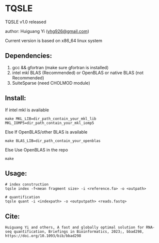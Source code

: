 # TQSLE
TQSLE v1.0 released

author: Huiguang Yi (yhg926@gmail.com)

Current version is based on x86_64 linux system 

## Dependencies:
1. gcc && gfortran (make sure gfortran is installed)
2. intel mkl BLAS (Recommended) or OpenBLAS or native BLAS (not Recommended)
3. SuiteSparse (need CHOLMOD module)

## Install:

If intel mkl is available
```
make MKL_LIB=dir_path_contain_your_mkl_lib MKL_IOMP5=dir_path_contain_your_mkl_iomp5
```
Else If OpenBLAS/other BLAS is available
```
make BLAS_LIB=dir_path_contain_your_openblas
```
Else Use OpenBLAS in the repo
```
make
```
## Usage:
```
# index construction
tqsle index -f<mean fragment size> -i <reference.fa> -o <outpath>

# quantification 
tqsle quant -i <indexpath> -o <outputpath> <reads.fastq>
```
## Cite:
```
Huiguang Yi and others, A fast and globally optimal solution for RNA-seq quantification, Briefings in Bioinformatics, 2023;, bbad298, https://doi.org/10.1093/bib/bbad298
```

